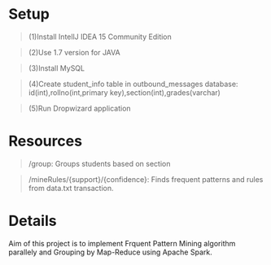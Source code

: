 Setup
====

>(1)Install IntellJ IDEA 15 Community Edition

>(2)Use 1.7 version for JAVA

>(3)Install MySQL 

>(4)Create student_info table in outbound_messages database: id(int),rollno(int,primary key),section(int),grades(varchar)

>(5)Run Dropwizard application

Resources
====

>/group: Groups students based on section

>/mineRules/{support}/{confidence}: Finds frequent patterns and rules from data.txt transaction. 

Details
====
Aim of this project is to implement Frquent Pattern Mining algorithm parallely and Grouping by Map-Reduce using Apache Spark. 
